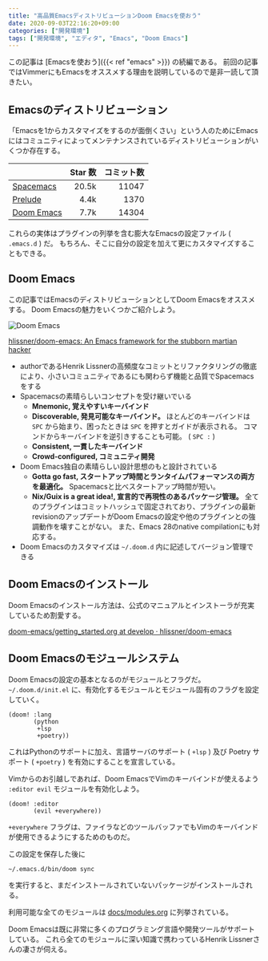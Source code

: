 ```yaml
---
title: "高品質EmacsディストリビューションDoom Emacsを使おう"
date: 2020-09-03T22:16:20+09:00
categories: ["開発環境"]
tags: ["開発環境", "エディタ", "Emacs", "Doom Emacs"]
---
```


この記事は [Emacsを使おう]({{< ref "emacs" >}}) の続編である。
前回の記事ではVimmerにもEmacsをオススメする理由を説明しているので是非一読して頂きたい。

## Emacsのディストリビューション

「Emacsを1からカスタマイズをするのが面倒くさい」という人のためにEmacsにはコミュニティによってメンテナンスされているディストリビューションがいくつか存在する。

|                                                      | Star 数 | コミット数 |
|:-----------------------------------------------------|--------:|-----------:|
| [Spacemacs](https://www.spacemacs.org)               |   20.5k |      11047 |
| [Prelude](https://prelude.emacsredux.com/en/latest)  |    4.4k |       1370 |
| [Doom Emacs](https://github.com/hlissner/doom-emacs) |    7.7k |      14304 |

これらの実体はプラグインの列挙を含む膨大なEmacsの設定ファイル ( `.emacs.d` ) だ。
もちろん、そこに自分の設定を加えて更にカスタマイズすることもできる。

## Doom Emacs

この記事ではEmacsのディストリビューションとしてDoom Emacsをオススメする。
Doom Emacsの魅力をいくつかご紹介しよう。

![Doom Emacs](/img/doom-emacs.png)

[hlissner/doom-emacs: An Emacs framework for the stubborn martian hacker](https://github.com/hlissner/doom-emacs)

- authorであるHenrik Lissnerの高頻度なコミットとリファクタリングの徹底により、小さいコミュニティであるにも関わらず機能と品質でSpacemacsをする
- Spacemacsの素晴らしいコンセプトを受け継いでいる
  - **Mnemonic, 覚えやすいキーバインド**
  - **Discoverable, 発見可能なキーバインド。**
    ほとんどのキーバインドは `SPC` から始まり、困ったときは `SPC` を押すとガイドが表示される。
    コマンドからキーバインドを逆引きすることも可能。 ( `SPC :` )
  - **Consistent, 一貫したキーバインド**
  - **Crowd-configured, コミュニティ開発**
- Doom Emacs独自の素晴らしい設計思想のもと設計されている
  - **Gotta go fast, スタートアップ時間とランタイムパフォーマンスの両方を最適化。**
    Spacemacsと比べスタートアップ時間が短い。
  - **Nix/Guix is a great idea!, 宣言的で再現性のあるパッケージ管理。**
    全てのプラグインはコミットハッシュで固定されており、プラグインの最新revisionのアップデートがDoom Emacsの設定や他のプラグインとの強調動作を壊すことがない。
    また、Emacs 28のnative compilationにも対応する。
- Doom Emacsのカスタマイズは `~/.doom.d` 内に記述してバージョン管理できる

## Doom Emacsのインストール

Doom Emacsのインストール方法は、公式のマニュアルとインストーラが充実しているため割愛する。

[doom-emacs/getting_started.org at develop · hlissner/doom-emacs](https://github.com/hlissner/doom-emacs/blob/develop/docs/getting_started.org)

## Doom Emacsのモジュールシステム

Doom Emacsの設定の基本となるのがモジュールとフラグだ。
`~/.doom.d/init.el` に、有効化するモジュールとモジュール固有のフラグを設定していく。

```emacs-lisp
(doom! :lang
       (python
        +lsp
        +poetry))
```

これはPythonのサポートに加え、言語サーバのサポート ( `+lsp` ) 及び Poetry サポート ( `+poetry` ) を有効にすることを宣言している。

Vimからのお引越しであれば、Doom EmacsでVimのキーバインドが使えるよう `:editor evil` モジュールを有効化しよう。

```emacs-lisp
(doom! :editor
       (evil +everywhere))
```

`+everywhere` フラグは、ファイラなどのツールバッファでもVimのキーバインドが使用できるようにするためのものだ。

この設定を保存した後に

```sh
~/.emacs.d/bin/doom sync
```

を実行すると、まだインストールされていないパッケージがインストールされる。

利用可能な全てのモジュールは [docs/modules.org](https://github.com/hlissner/doom-emacs/blob/develop/docs/modules.org) に列挙されている。

Doom Emacsは既に非常に多くのプログラミング言語や開発ツールがサポートしている。
これら全てのモジュールに深い知識で携わっているHenrik Lissnerさんの凄さが伺える。